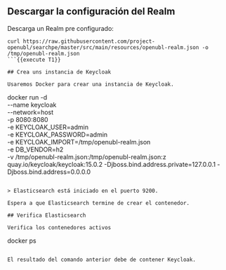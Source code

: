 ## Descargar la configuración del Realm

Descarga un Realm pre configurado:

```
curl https://raw.githubusercontent.com/project-openubl/searchpe/master/src/main/resources/openubl-realm.json -o /tmp/openubl-realm.json
```{{execute T1}}

## Crea uns instancia de Keycloak

Usaremos Docker para crear una instancia de Keycloak.

```
docker run -d \
--name keycloak \
--network=host \
-p 8080:8080 \
-e KEYCLOAK_USER=admin \
-e KEYCLOAK_PASSWORD=admin \
-e KEYCLOAK_IMPORT=/tmp/openubl-realm.json \
-e DB_VENDOR=h2 \
-v /tmp/openubl-realm.json:/tmp/openubl-realm.json:z \
quay.io/keycloak/keycloak:15.0.2 -Djboss.bind.address.private=127.0.0.1 -Djboss.bind.address=0.0.0.0
```{{execute T1}}

> Elasticsearch está iniciado en el puerto 9200.

Espera a que Elasticsearch termine de crear el contenedor.

## Verifica Elasticsearch

Verifica los contenedores activos

```
docker ps
```{{execute T1}}

El resultado del comando anterior debe de contener Keycloak.
